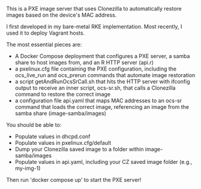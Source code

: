 
This is a PXE image server that uses Clonezilla to automatically restore images based on the device's MAC address. 

I first developed in my bare-metal RKE implementation. Most recently, I used it to deploy Vagrant hosts. 

The most essential pieces are:
- A Docker Compose deployment that configures a PXE server, a samba share to host images from, and an R HTTP server (api.r)
- a pxelinux.cfg file containing the PXE configuration, including the ocs_live_run and ocs_prerun commands that automate image restoration
- a script getAndRunOcsSrCall.sh that hits the HTTP server with ifconfig output to receive an inner script, ocs-sr.sh, that calls a Clonezilla command to restore the correct image
- a configuration file api.yaml that maps MAC addresses to an ocs-sr command that loads the correct image, referencing an image from the samba share (image-samba/images)


You should be able to:
- Populate values in dhcpd.conf
- Populate values in pxelinux.cfg/default
- Dump your Clonezilla saved image to a folder within image-samba/images
- Populate values in api.yaml, including your CZ saved image folder (e.g., my-img-1)

Then run 'docker compose up' to start the PXE server!